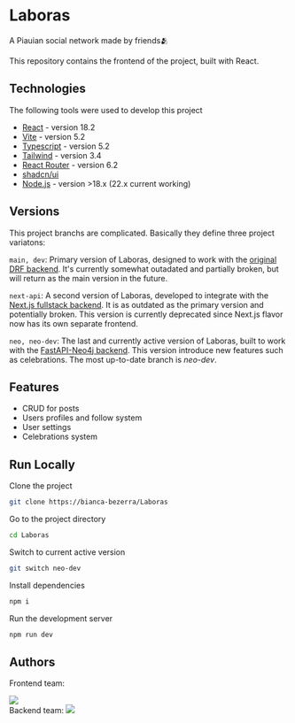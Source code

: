 
# Laboras

A Piauian social network made by friends🫂

This repository contains the frontend of the project, built with React.

## Technologies

The following tools were used to develop this project


- [React](https://18.react.dev/) - version 18.2
- [Vite](https://v5.vite.dev/) - version 5.2
- [Typescript](https://www.typescriptlang.org/) - version 5.2
- [Tailwind](https://v3.tailwindcss.com/) - version 3.4
- [React Router](https://reactrouter.com/home) - version 6.2
- [shadcn/ui](https://ui.shadcn.com/)
- [Node.js](https://nodejs.org/en/) - version >18.x (22.x current working)

## Versions

This project branchs are complicated. Basically they define three project variatons:

`main, dev`: Primary version of Laboras, designed to work with the [original DRF backend](https://github.com/ryofac/rede-social-django-rest). It's currently somewhat outadated and partially broken, but will return as the main version in the future.

`next-api`: A second version of Laboras, developed to integrate with the [Next.js fullstack backend](https://github.com/msruan/next-api). It is as outdated as the primary version and potentially broken. This version is currently deprecated since Next.js flavor now has its own separate frontend.

`neo, neo-dev`: The last and currently active version of Laboras, built to work with the [FastAPI-Neo4j backend](https://github.com/ryofac/rede_social_fast_neo4j.git). This version introduce new features such as celebrations. The most up-to-date branch is _neo-dev_. 
## Features

- CRUD for posts
- Users profiles and follow system
- User settings
- Celebrations system


## Run Locally

Clone the project

```bash
git clone https://bianca-bezerra/Laboras
```

Go to the project directory

```bash
cd Laboras
```

Switch to current active version

```bash
git switch neo-dev
```

Install dependencies

```bash
npm i
```

Run the development server

```bash
npm run dev
```


## Authors

Frontend team:

<a href="https://github.com/bianca-bezerra/Laboras/graphs/contributors">
  <img src="https://contrib.rocks/image?repo=bianca-bezerra/Laboras" />
</a>
<br>
Backend team:

<a href="https://github.com/ryofac/rede-social-django-rest/graphs/contributors">
  <img src="https://contrib.rocks/image?repo=ryofac/rede-social-django-rest&max=4" />
</a>
